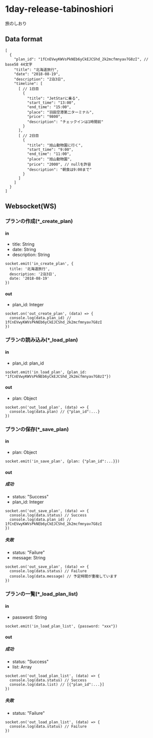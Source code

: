 # 1day-release-tabinoshiori
旅のしおり

## Data format
```
[
  {
    "plan_id": "1fCnEVwyKWVsPkNEb6yCkEJCShd_2k2mcfmnyav7G8zI", // base58 44文字
    "title": "北海道旅行",
    "date": "2018-08-19",
    "description": "2泊3日",
    "timeline": [
      [ // 1日目
        {
          "title": "JetStarに乗る",
          "start_time": "13:00",
          "end_time": "15:00",
          "place": "羽田空港第二ターミナル",
          "price": "9800",
          "description": "チェックインは1時間前"
        }
      ],
      [ // 2日目
        {
          "title": "旭山動物園に行く",
          "start_time": "9:00",
          "end_time": "11:00",
          "place": "旭山動物園",
          "price": "2000", // nullを許容
          "description": "朝食は9:00まで"
        }
      ]
    ]
  }
]
```

## Websocket(WS)

### プランの作成(*_create_plan)
#### in
+ title: String
+ date: String
+ description: String

```
socket.emit('in_create_plan', {
  title: '北海道旅行',
  description: '2泊3日',
  date: '2018-08-19'
})
```

#### out
+ plan_id: Integer

```
socket.on('out_create_plan', (data) => {
  console.log(data.plan_id) // 1fCnEVwyKWVsPkNEb6yCkEJCShd_2k2mcfmnyav7G8zI
})
```

### プランの読み込み(*_load_plan)
#### in
+ plan_id: plan_id

```
socket.emit('in_load_plan', {plan_id: "1fCnEVwyKWVsPkNEb6yCkEJCShd_2k2mcfmnyav7G8zI"})
```

#### out
+ plan: Object

```
socket.on('out_load_plan', (data) => {
  console.log(data.plan) // {"plan_id":...}
})
```

### プランの保存(*_save_plan)
#### in
+ plan: Object

```
socket.emit('in_save_plan', {plan: {"plan_id":...}})
```

#### out
##### 成功
+ status: "Success"
+ plan_id: Integer

```
socket.on('out_save_plan', (data) => {
  console.log(data.status) // Success
  console.log(data.plan_id) // 1fCnEVwyKWVsPkNEb6yCkEJCShd_2k2mcfmnyav7G8zI
})

```
##### 失敗
+ status: "Failure"
+ message: String

```
socket.on('out_save_plan', (data) => {
  console.log(data.status) // Failure
  console.log(data.message) // 予定時間が重複しています
})
```

### プランの一覧(*_load_plan_list)
#### in
+ password: String

```
socket.emit('in_load_plan_list', {password: "xxx"})
```

#### out
##### 成功
+ status: "Success"
+ list: Array

```
socket.on('out_load_plan_list', (data) => {
  console.log(data.status) // Success
  console.log(data.list) // [{"plan_id":...}]
})
```

##### 失敗
+ status: "Failure"

```
socket.on('out_load_plan_list', (data) => {
  console.log(data.status) // Failure
})
```


